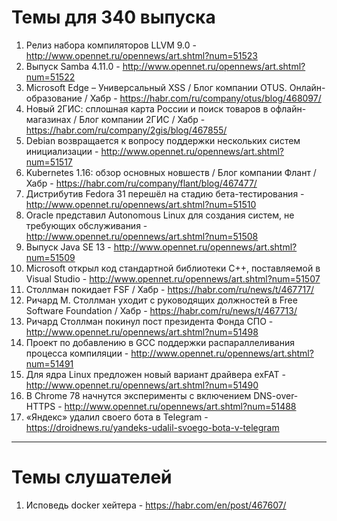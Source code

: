 # Темы для 340 выпуска
1. Релиз набора компиляторов LLVM 9.0 - http://www.opennet.ru/opennews/art.shtml?num=51523
1. Выпуск Samba 4.11.0 - http://www.opennet.ru/opennews/art.shtml?num=51522
1. Microsoft Edge – Универсальный XSS / Блог компании OTUS. Онлайн-образование / Хабр - https://habr.com/ru/company/otus/blog/468097/
1. Новый 2ГИС: сплошная карта России и поиск товаров в офлайн-магазинах / Блог компании 2ГИС / Хабр - https://habr.com/ru/company/2gis/blog/467855/
1. Debian возвращается к вопросу поддержки нескольких систем инициализации - http://www.opennet.ru/opennews/art.shtml?num=51517
1. Kubernetes 1.16: обзор основных новшеств / Блог компании Флант / Хабр - https://habr.com/ru/company/flant/blog/467477/
1. Дистрибутив Fedora 31 перешёл на стадию бета-тестирования - http://www.opennet.ru/opennews/art.shtml?num=51510
1. Oracle представил Autonomous Linux для создания систем, не требующих обслуживания - http://www.opennet.ru/opennews/art.shtml?num=51508
1. Выпуск Java SE 13 - http://www.opennet.ru/opennews/art.shtml?num=51509
1. Microsoft открыл код стандартной библиотеки С++, поставляемой в Visual Studio - http://www.opennet.ru/opennews/art.shtml?num=51507
1. Столлман покидает FSF / Хабр - https://habr.com/ru/news/t/467717/
1. Ричард М. Столлман уходит с руководящих должностей в Free Software Foundation / Хабр - https://habr.com/ru/news/t/467713/
1. Ричард Столлман покинул пост президента Фонда СПО - http://www.opennet.ru/opennews/art.shtml?num=51498
1. Проект по добавлению в GCC поддержки распараллеливания процесса компиляции - http://www.opennet.ru/opennews/art.shtml?num=51491
1. Для ядра Linux предложен новый вариант драйвера exFAT - http://www.opennet.ru/opennews/art.shtml?num=51490
1. В Chrome 78 начнутся эксперименты с включением DNS-over-HTTPS - http://www.opennet.ru/opennews/art.shtml?num=51488
1. «Яндекс» удалил своего бота в Telegram - https://droidnews.ru/yandeks-udalil-svoego-bota-v-telegram

---

# Темы слушателей

1. Исповедь docker хейтера - https://habr.com/en/post/467607/
